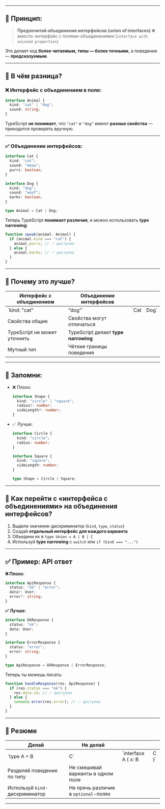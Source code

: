 
---

## 🧩 Принцип:

> **Предпочитай объединения интерфейсов (union of interfaces)**
> ❌ вместо: интерфейс с полями-объединениями (`interface with unioned properties`)

Это делает код **более читаемым, типы — более точными**, а поведение — **предсказуемым**.

---

## 🤔 В чём разница?

### ❌ Интерфейс с объединением в поле:

```ts
interface Animal {
  kind: "cat" | "dog";
  sound: string;
}
```

TypeScript **не понимает**, что `"cat"` и `"dog"` имеют **разные свойства** — приходится проверять вручную.

---

### ✅ Объединение интерфейсов:

```ts
interface Cat {
  kind: "cat";
  sound: "meow";
  purrs: boolean;
}

interface Dog {
  kind: "dog";
  sound: "woof";
  barks: boolean;
}

type Animal = Cat | Dog;
```

Теперь TypeScript **понимает различия**, и можно использовать **type narrowing**:

```ts
function speak(animal: Animal) {
  if (animal.kind === "cat") {
    animal.purrs; // ✅ доступно
  } else {
    animal.barks; // ✅ доступно
  }
}
```

---

## 🧠 Почему это лучше?

| Интерфейс с объединением     | Объединение интерфейсов              |       |       |
| ---------------------------- | ------------------------------------ | ----- | ----- |
| \`kind: "cat"                | "dog"\`                              | \`Cat | Dog\` |
| Свойства общие               | Свойства могут отличаться            |       |       |
| TypeScript не может уточнить | TypeScript делает **type narrowing** |       |       |
| Мутный тип                   | Чёткие границы поведения             |       |       |

---

## 📌 Запомни:

* ❌ Плохо:

  ```ts
  interface Shape {
    kind: "circle" | "square";
    radius?: number;
    sideLength?: number;
  }
  ```

* ✅ Лучше:

  ```ts
  interface Circle {
    kind: "circle";
    radius: number;
  }

  interface Square {
    kind: "square";
    sideLength: number;
  }

  type Shape = Circle | Square;
  ```

---

## 🔄 Как перейти с «интерфейса с объединениями» на объединения интерфейсов?

1. Выдели значение-дискриминатор (`kind`, `type`, `status`)
2. Создай **отдельный интерфейс для каждого варианта**
3. Объедини их в `type Union = A | B | C`
4. Используй **type narrowing** с `switch` или `if (kind === "...")`

---

## ✅ Пример: API ответ

**❌ Плохо:**

```ts
interface ApiResponse {
  status: "ok" | "error";
  data?: User;
  error?: string;
}
```

**✅ Лучше:**

```ts
interface OkResponse {
  status: "ok";
  data: User;
}

interface ErrorResponse {
  status: "error";
  error: string;
}

type ApiResponse = OkResponse | ErrorResponse;
```

Теперь ты можешь писать:

```ts
function handleResponse(res: ApiResponse) {
  if (res.status === "ok") {
    res.data.id; // ✅ доступно
  } else {
    console.error(res.error); // ✅ доступно
  }
}
```

---

## 📌 Резюме

| Делай                          | Не делай                             |                      |       |
| ------------------------------ | ------------------------------------ | -------------------- | ----- |
| \`type A = B                   | C\`                                  | \`interface A { x: B | C }\` |
| Разделяй поведение по типу     | Не смешивай варианты в одном поле    |                      |       |
| Используй `kind`-дискриминатор | Не прячь различия в `optional`-полях |                      |       |

---
